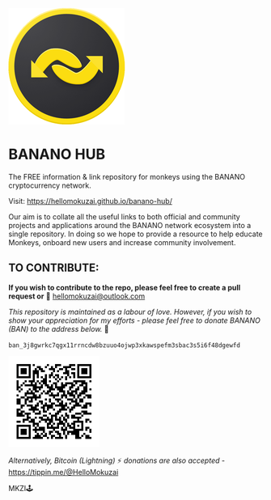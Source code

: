 ![Logo](https://github.com/HelloMokuzai/banano-hub/blob/main/images/banhub.png)

# BANANO HUB
The FREE information & link repository for monkeys using the BANANO cryptocurrency network.

Visit: https://hellomokuzai.github.io/banano-hub/

Our aim is to collate all the useful links to both official and community projects and applications around the BANANO network ecosystem into a single repository. In doing so we hope to provide a resource to help educate Monkeys, onboard new users and increase community involvement.

## TO CONTRIBUTE:

**If you wish to contribute to the repo, please feel free to create a pull request or** :love_letter: hellomokuzai@outlook.com

*This repository is maintained as a labour of love. However, if you wish to show your appreciation for my efforts - please feel free to donate BANANO (BAN) to the address below.* :sparkling_heart:

`ban_3j8gwrkc7qgx11rrncdw8bzuuo4ojwp3xkawspefm3sbac3s5i6f48dgewfd`

![Donate](https://github.com/HelloMokuzai/banano-hub/blob/main/images/bossQR.png)

*Alternatively, Bitcoin (Lightning)* ⚡ *donations are also accepted* - https://tippin.me/@HelloMokuzai


MKZI:joystick:
